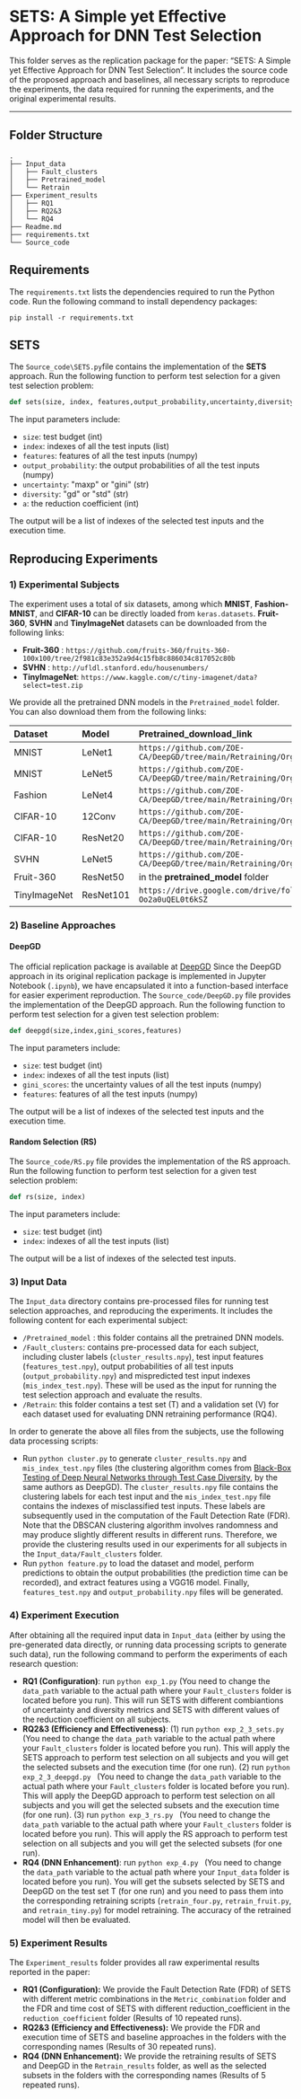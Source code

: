 # SETS: A Simple yet Effective Approach for DNN Test Selection

This folder serves as the replication package for the paper: “SETS: A Simple yet Effective Approach for DNN Test Selection”. It includes the source code of the proposed approach and baselines, all necessary scripts to reproduce the experiments, the data required for running the experiments, and the original experimental results.

---

## Folder Structure

```
.
├── Input_data
│   ├── Fault_clusters
│   ├── Pretrained_model
│   └── Retrain
├── Experiment_results
│   ├── RQ1
│   ├── RQ2&3
│   └── RQ4
├── Readme.md
├── requirements.txt
└── Source_code
```

## Requirements

The `requirements.txt` lists the dependencies required to run the Python code.
Run the following command to install dependency packages:

```
pip install -r requirements.txt
```

## SETS

The `Source_code\SETS.py`file contains the implementation of  the **SETS** approach.
Run the following function to perform test selection for a given test selection problem:

```python
def sets(size, index, features,output_probability,uncertainty,diversity,a)
```

The input parameters include:

* `size`: test budget (int)
* `index`: indexes of all the test inputs (list)
* `features`: features of all the test inputs (numpy)
* `output_probability`: the output probabilities of all the test inputs (numpy)
* `uncertainty`: "maxp" or "gini" (str)
* `diversity`: "gd" or "std" (str)
* `a`: the reduction coefficient (int)

The output will be  a list of indexes of the selected test inputs and the execution time.

## Reproducing Experiments

### 1) Experimental Subjects

The experiment uses a total of six datasets, among which **MNIST**, **Fashion-MNIST**, and **CIFAR-10** can be directly loaded from `keras.datasets`. **Fruit-360**, **SVHN** and **TinyImageNet** datasets can be downloaded from the following links:

- **Fruit-360** : `https://github.com/fruits-360/fruits-360-100x100/tree/2f981c83e352a9d4c15fb8c886034c817052c80b`
- **SVHN** : `http://ufldl.stanford.edu/housenumbers/`
- **TinyImageNet**: `https://www.kaggle.com/c/tiny-imagenet/data?select=test.zip`

We provide all the pretrained DNN models in the `Pretrained_model` folder. You can also download them from the following links:

| Dataset        | Model   | Pretrained_download_link |
| :--------  | :-----  |:-----  |
| MNIST | LeNet1|`https://github.com/ZOE-CA/DeepGD/tree/main/Retraining/Org_model`|
|MNIST | LeNet5|`https://github.com/ZOE-CA/DeepGD/tree/main/Retraining/Org_model`|
| Fashion | LeNet4 |`https://github.com/ZOE-CA/DeepGD/tree/main/Retraining/Org_model`|
| CIFAR-10 |12Conv |`https://github.com/ZOE-CA/DeepGD/tree/main/Retraining/Org_model`|
| CIFAR-10 |ResNet20|`https://github.com/ZOE-CA/DeepGD/tree/main/Retraining/Org_model`|
| SVHN |LeNet5 |`https://github.com/ZOE-CA/DeepGD/tree/main/Retraining/Org_model`|
|Fruit-360  |ResNet50 |in the **pretrained_model** folder |
|TinyImageNet  |ResNet101 |`https://drive.google.com/drive/folders/1RLyQIcJ8qNqds9US-Oo2a0uQEL0t6kSZ`|

### 2) Baseline Approaches

#### DeepGD

The official replication package is available at [DeepGD](https://github.com/ZOE-CA/DeepGD/tree/main)
Since the DeepGD approach in its original replication package is implemented in Jupyter Notebook (`.ipynb`), we have encapsulated it into a function-based interface for easier experiment reproduction. The `Source_code/DeepGD.py` file provides the implementation of the DeepGD approach.
Run the following function to perform test selection for a given test selection problem:

```python
def deepgd(size,index,gini_scores,features)
```
The input parameters include:

* `size`: test budget (int)
* `index`: indexes of all the test inputs (list)
* `gini_scores`: the uncertainty values of all the test inputs (numpy)
* `features`: features of all the test inputs (numpy)

The output will be  a list of indexes of the selected test inputs and the execution time.

#### Random Selection (RS)

The `Source_code/RS.py` file provides the implementation of the RS approach.
Run the following function to perform test selection for a given test selection problem:

```python
def rs(size, index)
```
The input parameters include:

* `size`: test budget (int)
* `index`: indexes of all the test inputs (list)

The output will be  a list of indexes of the selected test inputs.


### 3) Input Data

The `Input_data` directory contains pre-processed files for running test selection approaches, and reproducing the experiments. It includes the following content for each experimental subject:

* `/Pretrained_model` : this folder contains all the pretrained DNN models.
* `/Fault_clusters`: contains pre-processed data for each subject, including cluster labels (`cluster_results.npy`), test input features (`features_test.npy`), output probabilities of all test inputs (`output_probability.npy`) and mispredicted test input indexes (`mis_index_test.npy`). These will be used as the input for running the test selection approach and evaluate the results.
* `/Retrain`: this folder contains a test set \(T\) and a validation set \(V\) for each dataset  used for evaluating DNN retraining performance (RQ4).

In order to generate the above all files from the subjects, use the following data processing scripts:

* Run `python cluster.py`  to generate `cluster_results.npy` and `mis_index_test.npy` files  (the clustering algorithm comes from [Black-Box Testing of Deep Neural Networks through Test Case Diversity](https://github.com/zohreh-aaa/DNN-Testing), by the same authors as DeepGD). The `cluster_results.npy` file contains the clustering labels for each test input and the `mis_index_test.npy` file contains the indexes of misclassified test inputs. These labels are subsequently used in the computation of the Fault Detection Rate (FDR). Note that the DBSCAN clustering algorithm involves randomness and may produce slightly different results in different runs. Therefore, we provide the clustering results used in our experiments for all subjects in the `Input_data/Fault_clusters` folder.
* Run `python feature.py` to load the dataset and model, perform predictions to obtain the output probabilities (the prediction time can be recorded), and extract features using a VGG16 model. Finally, `features_test.npy` and `output_probability.npy` files will be generated.

### 4) Experiment Execution

After obtaining all the required input data in `Input_data` (either by using the pre-generated data directly, or running data processing scripts to generate such data), run the following command to perform the experiments of each research question:

- **RQ1 (Configuration)**: run `python exp_1.py` (You need to change the `data_path` variable to the actual path where your `Fault_clusters` folder is located before you run). This will run SETS with different combiantions of uncertainty and diversity metrics and SETS with different values of the reduction coefficient on all subjects.
- **RQ2&3 (Efficiency and Effectiveness)**:
  (1) run `python exp_2_3_sets.py ` (You need to change the `data_path` variable to the actual path where your `Fault_clusters` folder is located before you run). This will apply the SETS approach to perform test selection on all subjects and you will get the selected subsets and the execution time (for one run).
  (2) run `python exp_2_3_deepgd.py ` (You need to change the `data_path` variable to the actual path where your `Fault_clusters` folder is located before you run). This will apply the DeepGD approach to perform test selection on all subjects and you will get the selected subsets and the execution time (for one run).
  (3) run `python exp_3_rs.py ` (You need to change the `data_path` variable to the actual path where your `Fault_clusters` folder is located before you run). This will apply the RS approach to perform test selection on all subjects and you will get the selected subsets (for one run).
- **RQ4 (DNN Enhancement)**: run `python exp_4.py ` (You need to change the `data_path` variable to the actual path where your `Input_data`  folder is located before you run). You will get the subsets selected by SETS and DeepGD on the test set T (for one run) and you need to pass them into the corresponding retraining scripts (`retrain_four.py`, `retrain_fruit.py`, and `retrain_tiny.py`) for model retraining. The accuracy of the retrained model will then be evaluated.

### 5) Experiment Results

The `Experiment_results` folder provides all raw experimental results reported in the paper:

- **RQ1 (Configuration):** We provide the Fault Detection Rate (FDR) of SETS with different metric combinations in the `Metric_combination` folder and the FDR and time cost of SETS with different reduction_coefficient in the `reduction_coefficient` folder (Results of 10 repeated runs).
- **RQ2&3 (Efficiency and Effectiveness):** We provide the FDR and execution time of SETS and baseline approaches in the folders with the corresponding names (Results of 30 repeated runs).
- **RQ4 (DNN Enhancement):** We provide the retraining results of SETS and DeepGD in the `Retrain_results` folder, as well as the selected subsets in the folders with the corresponding names (Results of 5 repeated runs).

